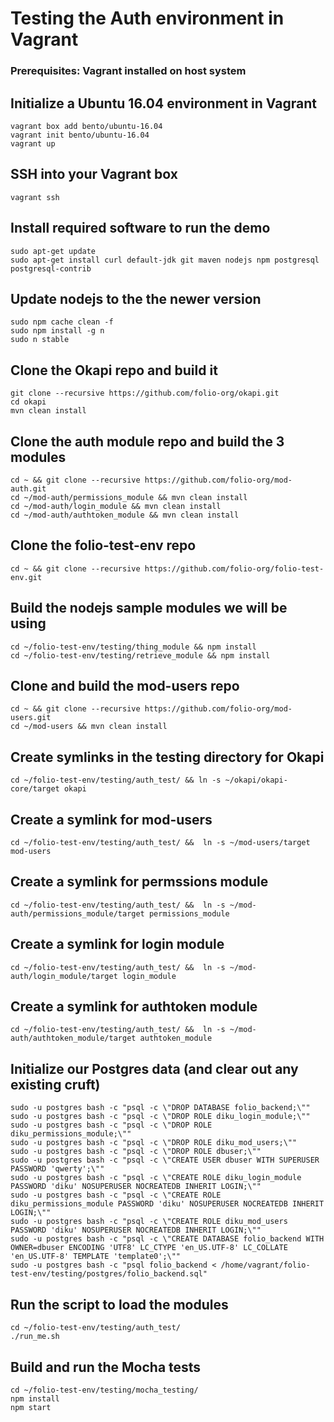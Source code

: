 # Testing the Auth environment in Vagrant

### Prerequisites: Vagrant installed on host system

## Initialize a Ubuntu 16.04 environment in Vagrant

```
vagrant box add bento/ubuntu-16.04
vagrant init bento/ubuntu-16.04
vagrant up
```

## SSH into your Vagrant box
```
vagrant ssh
```

## Install required software to run the demo

```
sudo apt-get update
sudo apt-get install curl default-jdk git maven nodejs npm postgresql postgresql-contrib
```

## Update nodejs to the the newer version

```
sudo npm cache clean -f
sudo npm install -g n
sudo n stable
```

## Clone the Okapi repo and build it
```
git clone --recursive https://github.com/folio-org/okapi.git
cd okapi
mvn clean install
```

## Clone the auth module repo and build the 3 modules
```
cd ~ && git clone --recursive https://github.com/folio-org/mod-auth.git
cd ~/mod-auth/permissions_module && mvn clean install
cd ~/mod-auth/login_module && mvn clean install
cd ~/mod-auth/authtoken_module && mvn clean install
```

## Clone the folio-test-env repo
```
cd ~ && git clone --recursive https://github.com/folio-org/folio-test-env.git
```

## Build the nodejs sample modules we will be using

```
cd ~/folio-test-env/testing/thing_module && npm install
cd ~/folio-test-env/testing/retrieve_module && npm install
```

## Clone and build the mod-users repo
```
cd ~ && git clone --recursive https://github.com/folio-org/mod-users.git
cd ~/mod-users && mvn clean install
```

## Create symlinks in the testing directory for Okapi
```
cd ~/folio-test-env/testing/auth_test/ && ln -s ~/okapi/okapi-core/target okapi
```

## Create a symlink for mod-users
```
cd ~/folio-test-env/testing/auth_test/ &&  ln -s ~/mod-users/target mod-users
```

## Create a symlink for permssions module
```
cd ~/folio-test-env/testing/auth_test/ &&  ln -s ~/mod-auth/permissions_module/target permissions_module
```
## Create a symlink for login module
```
cd ~/folio-test-env/testing/auth_test/ &&  ln -s ~/mod-auth/login_module/target login_module
```
## Create a symlink for authtoken module
```
cd ~/folio-test-env/testing/auth_test/ &&  ln -s ~/mod-auth/authtoken_module/target authtoken_module
```
## Initialize our Postgres data (and clear out any existing cruft)
```
sudo -u postgres bash -c "psql -c \"DROP DATABASE folio_backend;\""
sudo -u postgres bash -c "psql -c \"DROP ROLE diku_login_module;\""
sudo -u postgres bash -c "psql -c \"DROP ROLE diku_permissions_module;\""
sudo -u postgres bash -c "psql -c \"DROP ROLE diku_mod_users;\""
sudo -u postgres bash -c "psql -c \"DROP ROLE dbuser;\""
sudo -u postgres bash -c "psql -c \"CREATE USER dbuser WITH SUPERUSER PASSWORD 'qwerty';\""
sudo -u postgres bash -c "psql -c \"CREATE ROLE diku_login_module PASSWORD 'diku' NOSUPERUSER NOCREATEDB INHERIT LOGIN;\""
sudo -u postgres bash -c "psql -c \"CREATE ROLE diku_permissions_module PASSWORD 'diku' NOSUPERUSER NOCREATEDB INHERIT LOGIN;\""
sudo -u postgres bash -c "psql -c \"CREATE ROLE diku_mod_users PASSWORD 'diku' NOSUPERUSER NOCREATEDB INHERIT LOGIN;\""
sudo -u postgres bash -c "psql -c \"CREATE DATABASE folio_backend WITH OWNER=dbuser ENCODING 'UTF8' LC_CTYPE 'en_US.UTF-8' LC_COLLATE 'en_US.UTF-8' TEMPLATE 'template0';\""
sudo -u postgres bash -c "psql folio_backend < /home/vagrant/folio-test-env/testing/postgres/folio_backend.sql"
```

## Run the script to load the modules
```
cd ~/folio-test-env/testing/auth_test/
./run_me.sh
```

## Build and run the Mocha tests

```
cd ~/folio-test-env/testing/mocha_testing/
npm install
npm start
```
